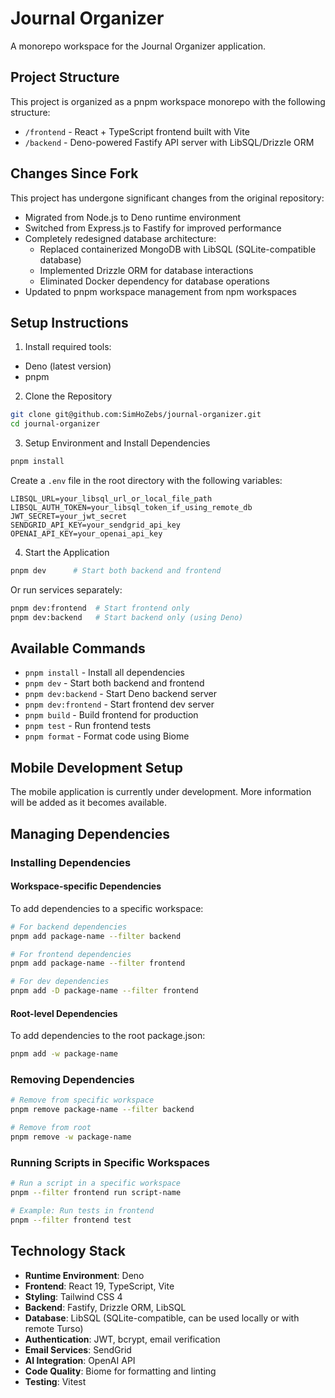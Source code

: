 # Journal Organizer

A monorepo workspace for the Journal Organizer application.

## Project Structure

This project is organized as a pnpm workspace monorepo with the following structure:

- `/frontend` - React + TypeScript frontend built with Vite
- `/backend` - Deno-powered Fastify API server with LibSQL/Drizzle ORM

## Changes Since Fork

This project has undergone significant changes from the original repository:

- Migrated from Node.js to Deno runtime environment
- Switched from Express.js to Fastify for improved performance
- Completely redesigned database architecture:
  - Replaced containerized MongoDB with LibSQL (SQLite-compatible database)
  - Implemented Drizzle ORM for database interactions
  - Eliminated Docker dependency for database operations
- Updated to pnpm workspace management from npm workspaces

## Setup Instructions

1. Install required tools:
- Deno (latest version)
- pnpm

2. Clone the Repository
```bash
git clone git@github.com:SimHoZebs/journal-organizer.git
cd journal-organizer
```

3. Setup Environment and Install Dependencies
```bash
pnpm install
```

Create a `.env` file in the root directory with the following variables:
```
LIBSQL_URL=your_libsql_url_or_local_file_path
LIBSQL_AUTH_TOKEN=your_libsql_token_if_using_remote_db
JWT_SECRET=your_jwt_secret
SENDGRID_API_KEY=your_sendgrid_api_key
OPENAI_API_KEY=your_openai_api_key
```

4. Start the Application
```bash
pnpm dev      # Start both backend and frontend
```

Or run services separately:
```bash
pnpm dev:frontend  # Start frontend only
pnpm dev:backend   # Start backend only (using Deno)
```

## Available Commands

- `pnpm install` - Install all dependencies
- `pnpm dev` - Start both backend and frontend
- `pnpm dev:backend` - Start Deno backend server
- `pnpm dev:frontend` - Start frontend dev server
- `pnpm build` - Build frontend for production
- `pnpm test` - Run frontend tests
- `pnpm format` - Format code using Biome

## Mobile Development Setup

The mobile application is currently under development. More information will be added as it becomes available.

## Managing Dependencies

### Installing Dependencies

#### Workspace-specific Dependencies

To add dependencies to a specific workspace:

```bash
# For backend dependencies
pnpm add package-name --filter backend

# For frontend dependencies
pnpm add package-name --filter frontend

# For dev dependencies
pnpm add -D package-name --filter frontend
```

#### Root-level Dependencies

To add dependencies to the root package.json:

```bash
pnpm add -w package-name
```

### Removing Dependencies

```bash
# Remove from specific workspace
pnpm remove package-name --filter backend

# Remove from root
pnpm remove -w package-name
```

### Running Scripts in Specific Workspaces

```bash
# Run a script in a specific workspace
pnpm --filter frontend run script-name

# Example: Run tests in frontend
pnpm --filter frontend test
```

## Technology Stack

- **Runtime Environment**: Deno
- **Frontend**: React 19, TypeScript, Vite
- **Styling**: Tailwind CSS 4
- **Backend**: Fastify, Drizzle ORM, LibSQL
- **Database**: LibSQL (SQLite-compatible, can be used locally or with remote Turso)
- **Authentication**: JWT, bcrypt, email verification
- **Email Services**: SendGrid
- **AI Integration**: OpenAI API
- **Code Quality**: Biome for formatting and linting
- **Testing**: Vitest
